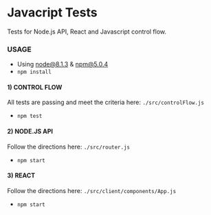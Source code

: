 # Javacript Tests

Tests for Node.js API, React and Javascript control flow.

### USAGE

- Using node@8.1.3 & npm@5.0.4
- `npm install`

#### 1) CONTROL FLOW

All tests are passing and meet the criteria here: `./src/controlFlow.js`

- `npm test`

#### 2) NODE.JS API

Follow the directions here: `./src/router.js`

- `npm start`

#### 3) REACT

Follow the directions here: `./src/client/components/App.js`

- `npm start`
